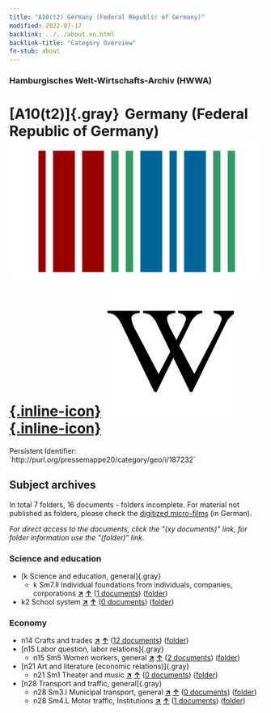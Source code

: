 ```yaml
---
title: "A10(t2) Germany (Federal Republic of Germany)"
modified: 2022-07-17
backlink: ../../about.en.html
backlink-title: "Category Overview"
fn-stub: about
---
```


### Hamburgisches Welt-Wirtschafts-Archiv (HWWA)

# [A10(t2)]{.gray}&#8201; Germany (Federal Republic of Germany) &#160; [![Wikidata](/images/Wikidata-logo.svg "Wikidata"){.inline-icon}](http://www.wikidata.org/entity/Q713750) [![Wikipedia](/images/Wikipedia-W.svg "Wikipedia"){.inline-icon}](https://en.wikipedia.org/wiki/West_Germany)

<div class="hint">Persistent Identifier: `http://purl.org/pressemappe20/category/geo/i/187232`</div>







## Subject archives







In total 7 folders, 16 documents - folders incomplete.
For material not published as folders, please check the [digitized micro-films](/film/h1_sh.de.html) (in German).

_For direct access to the documents, click the "(xy documents)" link, for folder information use the "(folder)" link._



### Science and education

- [k Science and education, general]{.gray}
  - k Sm7.II Individual foundations from individuals, companies, corporations [**&nearr;**](../../../subject/i/187226/about.en.html "Individual foundations from individuals, companies, corporations (all over the world)") [**&uarr;**](../../../subject/about.en.html#k_Sm7.II "Subject category system") (<a href="https://pm20.zbw.eu/iiifview/folder/sh/187232,187226" title="about: Germany (Federal Republic of Germany) : Individual foundations from individuals, companies, corporations" target="_blank">1 documents</a>) ([folder](../../../../folder/sh/1872xx/187232/1872xx/187226/about.en.html))
- k2 School system [**&nearr;**](../../../subject/i/144739/about.en.html "School system (all over the world)") [**&uarr;**](../../../subject/about.en.html#k2 "Subject category system") (<a href="https://pm20.zbw.eu/iiifview/folder/sh/187232,144739" title="about: Germany (Federal Republic of Germany) : School system" target="_blank">0 documents</a>) ([folder](../../../../folder/sh/1872xx/187232/1447xx/144739/about.en.html))

### Economy

- n14 Crafts and trades [**&nearr;**](../../../subject/i/145135/about.en.html "Crafts and trades (all over the world)") [**&uarr;**](../../../subject/about.en.html#n14 "Subject category system") (<a href="https://pm20.zbw.eu/iiifview/folder/sh/187232,145135" title="about: Germany (Federal Republic of Germany) : Crafts and trades" target="_blank">12 documents</a>) ([folder](../../../../folder/sh/1872xx/187232/1451xx/145135/about.en.html))
- [n15 Labor question, labor relations]{.gray}
  - n15 Sm5 Women workers, general [**&nearr;**](../../../subject/i/145166/about.en.html "Women workers, general (all over the world)") [**&uarr;**](../../../subject/about.en.html#n15_Sm5 "Subject category system") (<a href="https://pm20.zbw.eu/iiifview/folder/sh/187232,145166" title="about: Germany (Federal Republic of Germany) : Women workers, general" target="_blank">2 documents</a>) ([folder](../../../../folder/sh/1872xx/187232/1451xx/145166/about.en.html))
- [n21 Art and literature (economic relations)]{.gray}
  - n21 Sm1 Theater and music [**&nearr;**](../../../subject/i/145297/about.en.html "Theater and music (all over the world)") [**&uarr;**](../../../subject/about.en.html#n21_Sm1 "Subject category system") (<a href="https://pm20.zbw.eu/iiifview/folder/sh/187232,145297" title="about: Germany (Federal Republic of Germany) : Theater and music" target="_blank">0 documents</a>) ([folder](../../../../folder/sh/1872xx/187232/1452xx/145297/about.en.html))
- [n28 Transport and traffic, general]{.gray}
  - n28 Sm3.I Municipal transport, general [**&nearr;**](../../../subject/i/145513/about.en.html "Municipal transport, general (all over the world)") [**&uarr;**](../../../subject/about.en.html#n28_Sm3.I "Subject category system") (<a href="https://pm20.zbw.eu/iiifview/folder/sh/187232,145513" title="about: Germany (Federal Republic of Germany) : Municipal transport, general" target="_blank">0 documents</a>) ([folder](../../../../folder/sh/1872xx/187232/1455xx/145513/about.en.html))
  - n28 Sm4.L Motor traffic, Institutions [**&nearr;**](../../../subject/i/199515/about.en.html "Motor traffic, Institutions (all over the world)") [**&uarr;**](../../../subject/about.en.html#n28_Sm4.L "Subject category system") (<a href="https://pm20.zbw.eu/iiifview/folder/sh/187232,199515" title="about: Germany (Federal Republic of Germany) : Motor traffic, Institutions" target="_blank">1 documents</a>) ([folder](../../../../folder/sh/1872xx/187232/1995xx/199515/about.en.html))






